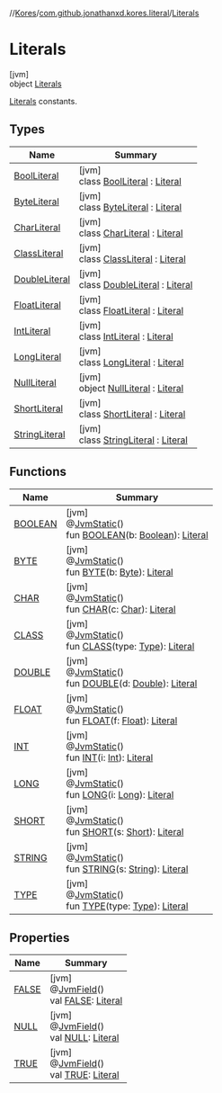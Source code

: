 //[Kores](../../../index.md)/[com.github.jonathanxd.kores.literal](../index.md)/[Literals](index.md)

# Literals

[jvm]\
object [Literals](index.md)

[Literals](../-literal/index.md) constants.

## Types

| Name | Summary |
|---|---|
| [BoolLiteral](-bool-literal/index.md) | [jvm]<br>class [BoolLiteral](-bool-literal/index.md) : [Literal](../-literal/index.md) |
| [ByteLiteral](-byte-literal/index.md) | [jvm]<br>class [ByteLiteral](-byte-literal/index.md) : [Literal](../-literal/index.md) |
| [CharLiteral](-char-literal/index.md) | [jvm]<br>class [CharLiteral](-char-literal/index.md) : [Literal](../-literal/index.md) |
| [ClassLiteral](-class-literal/index.md) | [jvm]<br>class [ClassLiteral](-class-literal/index.md) : [Literal](../-literal/index.md) |
| [DoubleLiteral](-double-literal/index.md) | [jvm]<br>class [DoubleLiteral](-double-literal/index.md) : [Literal](../-literal/index.md) |
| [FloatLiteral](-float-literal/index.md) | [jvm]<br>class [FloatLiteral](-float-literal/index.md) : [Literal](../-literal/index.md) |
| [IntLiteral](-int-literal/index.md) | [jvm]<br>class [IntLiteral](-int-literal/index.md) : [Literal](../-literal/index.md) |
| [LongLiteral](-long-literal/index.md) | [jvm]<br>class [LongLiteral](-long-literal/index.md) : [Literal](../-literal/index.md) |
| [NullLiteral](-null-literal/index.md) | [jvm]<br>object [NullLiteral](-null-literal/index.md) : [Literal](../-literal/index.md) |
| [ShortLiteral](-short-literal/index.md) | [jvm]<br>class [ShortLiteral](-short-literal/index.md) : [Literal](../-literal/index.md) |
| [StringLiteral](-string-literal/index.md) | [jvm]<br>class [StringLiteral](-string-literal/index.md) : [Literal](../-literal/index.md) |

## Functions

| Name | Summary |
|---|---|
| [BOOLEAN](-b-o-o-l-e-a-n.md) | [jvm]<br>@[JvmStatic](https://kotlinlang.org/api/latest/jvm/stdlib/kotlin.jvm/-jvm-static/index.html)()<br>fun [BOOLEAN](-b-o-o-l-e-a-n.md)(b: [Boolean](https://kotlinlang.org/api/latest/jvm/stdlib/kotlin/-boolean/index.html)): [Literal](../-literal/index.md) |
| [BYTE](-b-y-t-e.md) | [jvm]<br>@[JvmStatic](https://kotlinlang.org/api/latest/jvm/stdlib/kotlin.jvm/-jvm-static/index.html)()<br>fun [BYTE](-b-y-t-e.md)(b: [Byte](https://kotlinlang.org/api/latest/jvm/stdlib/kotlin/-byte/index.html)): [Literal](../-literal/index.md) |
| [CHAR](-c-h-a-r.md) | [jvm]<br>@[JvmStatic](https://kotlinlang.org/api/latest/jvm/stdlib/kotlin.jvm/-jvm-static/index.html)()<br>fun [CHAR](-c-h-a-r.md)(c: [Char](https://kotlinlang.org/api/latest/jvm/stdlib/kotlin/-char/index.html)): [Literal](../-literal/index.md) |
| [CLASS](-c-l-a-s-s.md) | [jvm]<br>@[JvmStatic](https://kotlinlang.org/api/latest/jvm/stdlib/kotlin.jvm/-jvm-static/index.html)()<br>fun [CLASS](-c-l-a-s-s.md)(type: [Type](https://docs.oracle.com/javase/8/docs/api/java/lang/reflect/Type.html)): [Literal](../-literal/index.md) |
| [DOUBLE](-d-o-u-b-l-e.md) | [jvm]<br>@[JvmStatic](https://kotlinlang.org/api/latest/jvm/stdlib/kotlin.jvm/-jvm-static/index.html)()<br>fun [DOUBLE](-d-o-u-b-l-e.md)(d: [Double](https://kotlinlang.org/api/latest/jvm/stdlib/kotlin/-double/index.html)): [Literal](../-literal/index.md) |
| [FLOAT](-f-l-o-a-t.md) | [jvm]<br>@[JvmStatic](https://kotlinlang.org/api/latest/jvm/stdlib/kotlin.jvm/-jvm-static/index.html)()<br>fun [FLOAT](-f-l-o-a-t.md)(f: [Float](https://kotlinlang.org/api/latest/jvm/stdlib/kotlin/-float/index.html)): [Literal](../-literal/index.md) |
| [INT](-i-n-t.md) | [jvm]<br>@[JvmStatic](https://kotlinlang.org/api/latest/jvm/stdlib/kotlin.jvm/-jvm-static/index.html)()<br>fun [INT](-i-n-t.md)(i: [Int](https://kotlinlang.org/api/latest/jvm/stdlib/kotlin/-int/index.html)): [Literal](../-literal/index.md) |
| [LONG](-l-o-n-g.md) | [jvm]<br>@[JvmStatic](https://kotlinlang.org/api/latest/jvm/stdlib/kotlin.jvm/-jvm-static/index.html)()<br>fun [LONG](-l-o-n-g.md)(i: [Long](https://kotlinlang.org/api/latest/jvm/stdlib/kotlin/-long/index.html)): [Literal](../-literal/index.md) |
| [SHORT](-s-h-o-r-t.md) | [jvm]<br>@[JvmStatic](https://kotlinlang.org/api/latest/jvm/stdlib/kotlin.jvm/-jvm-static/index.html)()<br>fun [SHORT](-s-h-o-r-t.md)(s: [Short](https://kotlinlang.org/api/latest/jvm/stdlib/kotlin/-short/index.html)): [Literal](../-literal/index.md) |
| [STRING](-s-t-r-i-n-g.md) | [jvm]<br>@[JvmStatic](https://kotlinlang.org/api/latest/jvm/stdlib/kotlin.jvm/-jvm-static/index.html)()<br>fun [STRING](-s-t-r-i-n-g.md)(s: [String](https://kotlinlang.org/api/latest/jvm/stdlib/kotlin/-string/index.html)): [Literal](../-literal/index.md) |
| [TYPE](-t-y-p-e.md) | [jvm]<br>@[JvmStatic](https://kotlinlang.org/api/latest/jvm/stdlib/kotlin.jvm/-jvm-static/index.html)()<br>fun [TYPE](-t-y-p-e.md)(type: [Type](https://docs.oracle.com/javase/8/docs/api/java/lang/reflect/Type.html)): [Literal](../-literal/index.md) |

## Properties

| Name | Summary |
|---|---|
| [FALSE](-f-a-l-s-e.md) | [jvm]<br>@[JvmField](https://kotlinlang.org/api/latest/jvm/stdlib/kotlin.jvm/-jvm-field/index.html)()<br>val [FALSE](-f-a-l-s-e.md): [Literal](../-literal/index.md) |
| [NULL](-n-u-l-l.md) | [jvm]<br>@[JvmField](https://kotlinlang.org/api/latest/jvm/stdlib/kotlin.jvm/-jvm-field/index.html)()<br>val [NULL](-n-u-l-l.md): [Literal](../-literal/index.md) |
| [TRUE](-t-r-u-e.md) | [jvm]<br>@[JvmField](https://kotlinlang.org/api/latest/jvm/stdlib/kotlin.jvm/-jvm-field/index.html)()<br>val [TRUE](-t-r-u-e.md): [Literal](../-literal/index.md) |
